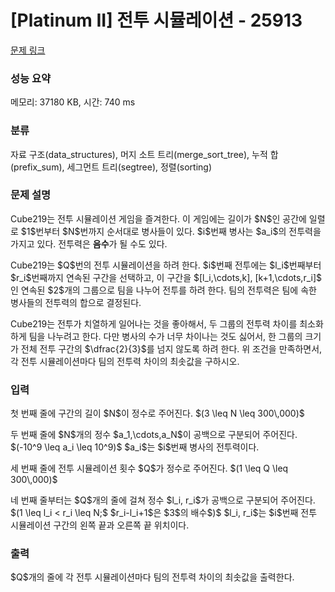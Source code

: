 # [Platinum II] 전투 시뮬레이션 - 25913 

[문제 링크](https://www.acmicpc.net/problem/25913) 

### 성능 요약

메모리: 37180 KB, 시간: 740 ms

### 분류

자료 구조(data_structures), 머지 소트 트리(merge_sort_tree), 누적 합(prefix_sum), 세그먼트 트리(segtree), 정렬(sorting)

### 문제 설명

<p>Cube219는 전투 시뮬레이션 게임을 즐겨한다. 이 게임에는 길이가 $N$인 공간에 일렬로 $1$번부터 $N$번까지 순서대로 병사들이 있다. $i$번째 병사는 $a_i$의 전투력을 가지고 있다. 전투력은 <strong>음수</strong>가 될 수도 있다.</p>

<p>Cube219는 $Q$번의 전투 시뮬레이션을 하려 한다. $i$번째 전투에는 $l_i$번째부터 $r_i$번째까지 연속된 구간을 선택하고, 이 구간을 $[l_i,\cdots,k], [k+1,\cdots,r_i]$ 인 연속된 $2$개의 그룹으로 팀을 나누어 전투를 하려 한다. 팀의 전투력은 팀에 속한 병사들의 전투력의 합으로 결정된다.</p>

<p>Cube219는 전투가 치열하게 일어나는 것을 좋아해서, 두 그룹의 전투력 차이를 최소화하게 팀을 나누려고 한다. 다만 병사의 수가 너무 차이나는 것도 싫어서, 한 그룹의 크기가 전체 전투 구간의 $\dfrac{2}{3}$를 넘지 않도록 하려 한다. 위 조건을 만족하면서, 각 전투 시뮬레이션마다 팀의 전투력 차이의 최솟값을 구하시오.</p>

### 입력 

 <p>첫 번째 줄에 구간의 길이 $N$이 정수로 주어진다.  $(3 \leq N \leq 300\,000)$</p>

<p>두 번째 줄에 $N$개의 정수 $a_1,\cdots,a_N$이 공백으로 구분되어 주어진다. $(-10^9 \leq a_i \leq 10^9)$ $a_i$는 $i$번째 병사의 전투력이다.</p>

<p>세 번째 줄에 전투 시뮬레이션 횟수 $Q$가 정수로 주어진다. $(1 \leq Q \leq 300\,000)$</p>

<p>네 번째 줄부터는 $Q$개의 줄에 걸쳐 정수 $l_i, r_i$가 공백으로 구분되어 주어진다. $(1 \leq l_i < r_i \leq N;$ $r_i-l_i+1$은 $3$의 배수$)$ $l_i, r_i$는 $i$번째 전투 시뮬레이션 구간의 왼쪽 끝과 오른쪽 끝 위치이다.</p>

### 출력 

 <p>$Q$개의 줄에 각 전투 시뮬레이션마다 팀의 전투력 차이의 최솟값을 출력한다.</p>

